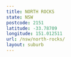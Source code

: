 ```yaml
---
title: NORTH ROCKS
state: NSW
postcode: 2151
latitude: -33.78709
longitude: 151.012511
url: /nsw/north-rocks/
layout: suburb
---
```

